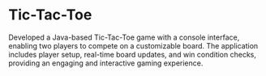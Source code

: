 # Tic-Tac-Toe
Developed a Java-based Tic-Tac-Toe game with a console interface, enabling two players to compete on a customizable board. The application includes player setup, real-time board updates, and win condition checks, providing an engaging and interactive gaming experience.
